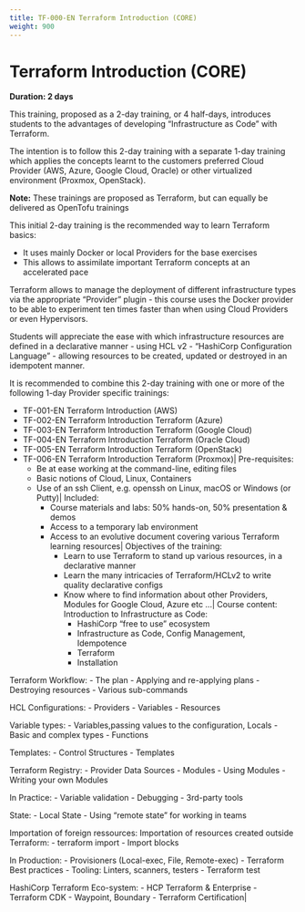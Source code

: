 ```yaml
---
title: TF-000-EN Terraform Introduction (CORE)
weight: 900
---
```

# Terraform Introduction (CORE)
**Duration: 2 days**

This training, proposed as a 2-day training, or 4 half-days, introduces students to the advantages of developing “Infrastructure as Code” with Terraform.

The intention is to follow this 2-day training with a separate 1-day training which applies the concepts learnt to the customers preferred Cloud Provider (AWS, Azure, Google Cloud, Oracle) or other virtualized environment (Proxmox, OpenStack).

**Note:** These trainings are proposed as Terraform, but can equally be delivered as OpenTofu trainings

This initial 2-day training is the recommended way to learn Terraform basics:
  - It uses mainly Docker or local Providers for the base exercises
  - This allows to assimilate important Terraform concepts at an accelerated pace

Terraform allows to manage the deployment of different infrastructure types via the appropriate “Provider” plugin - this course uses the Docker provider to be able to experiment ten times faster than when using Cloud Providers or even Hypervisors.

Students will appreciate the ease with which infrastructure resources are defined in a declarative manner - using HCL v2 - “HashiCorp Configuration Language” - allowing resources to be created, updated or destroyed in an idempotent manner.

It is recommended to combine this 2-day training with one or more of the following 1-day Provider specific trainings:
  - TF-001-EN Terraform Introduction (AWS)
  - TF-002-EN Terraform Introduction Terraform (Azure)
  - TF-003-EN Terraform Introduction Terraform (Google Cloud)
  - TF-004-EN Terraform Introduction Terraform (Oracle Cloud)
  - TF-005-EN Terraform Introduction Terraform (OpenStack)
  - TF-006-EN Terraform Introduction Terraform (Proxmox)|
Pre-requisites:
    - Be at ease working at the command-line, editing files
    - Basic notions of Cloud, Linux, Containers
    - Use of an ssh Client, e.g. openssh on Linux, macOS or Windows (or Putty)|
Included:
      - Course materials and labs: 50% hands-on, 50% presentation & demos
      - Access to a temporary lab environment
      - Access to an evolutive document covering various Terraform learning resources|
Objectives of the training:
        - Learn to use Terraform to stand up various resources, in a declarative manner
        - Learn the many intricacies of Terraform/HCLv2 to write quality declarative configs
        - Know where to find information about other Providers, Modules for Google Cloud, Azure etc ...|
Course content:
Introduction to Infrastructure as Code:
            - HashiCorp “free to use” ecosystem
            - Infrastructure as Code, Config Management, Idempotence
            - Terraform
            - Installation

Terraform Workflow:
            - The plan
            - Applying and re-applying plans
            - Destroying resources
            - Various sub-commands

HCL Configurations:
            - Providers
            - Variables
            - Resources

Variable types:
            - Variables,passing values to the configuration, Locals
            - Basic and complex types
            - Functions

Templates:
            - Control Structures
            - Templates

Terraform Registry:
            - Provider Data Sources
            - Modules
            - Using Modules
            - Writing your own Modules

In Practice:
            - Variable validation
            - Debugging
            - 3rd-party tools

State:
            - Local State
            - Using “remote state” for working in teams

Importation of foreign ressources:
Importation of resources created outside Terraform:
              - terraform import
              - Import blocks

In Production:
              - Provisioners (Local-exec, File, Remote-exec)
              - Terraform Best practices
              - Tooling: Linters, scanners, testers
              - Terraform test

HashiCorp Terraform Eco-system:
              - HCP Terraform & Enterprise
              - Terraform CDK
              - Waypoint, Boundary
              - Terraform Certification|


